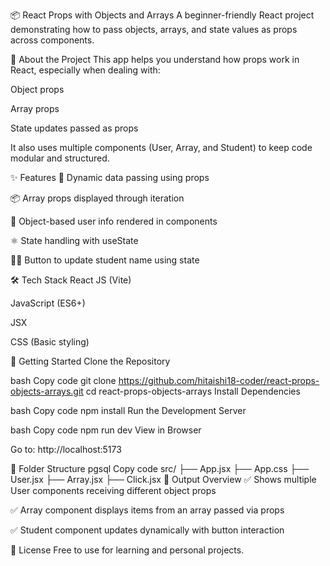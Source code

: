 📦 React Props with Objects and Arrays
A beginner-friendly React project demonstrating how to pass objects, arrays, and state values as props across components.

🧠 About the Project
This app helps you understand how props work in React, especially when dealing with:

Object props

Array props

State updates passed as props

It also uses multiple components (User, Array, and Student) to keep code modular and structured.

✨ Features
🔄 Dynamic data passing using props

📦 Array props displayed through iteration

👤 Object-based user info rendered in components

⚛️ State handling with useState

🧑‍🎓 Button to update student name using state

🛠 Tech Stack
React JS (Vite)

JavaScript (ES6+)

JSX

CSS (Basic styling)

🚀 Getting Started
Clone the Repository

bash
Copy code
git clone https://github.com/hitaishi18-coder/react-props-objects-arrays.git
cd react-props-objects-arrays
Install Dependencies

bash
Copy code
npm install
Run the Development Server

bash
Copy code
npm run dev
View in Browser

Go to: http://localhost:5173

📂 Folder Structure
pgsql
Copy code
src/
├── App.jsx
├── App.css
├── User.jsx
├── Array.jsx
├── Click.jsx
🧾 Output Overview
✅ Shows multiple User components receiving different object props

✅ Array component displays items from an array passed via props

✅ Student component updates dynamically with button interaction

📄 License
Free to use for learning and personal projects.

